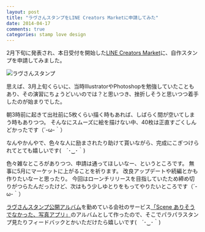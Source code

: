 ```yaml
---
layout: post
title: "ラヴさんスタンプをLINE Creators Marketに申請してみた"
date: 2014-04-17
comments: true
categories: stamp love design
---
```


2月下旬に発表され、本日受付を開始した[LINE Creators Market](https://creator.line.me/)に、自作スタンプを申請してみました。

![ラヴさんスタンプ](/images/post/love_stamp.png)


思えば、3月上旬くらいに、当時IllustratorやPhotoshopを勉強していたこともあり、その演習にちょうどいいのでは？と思いつき、挫折しそうと思いつつ着手したのが始まりでした。

朝3時前に起きて出社前に5枚くらい描く時もあれば、しばらく間が空いてしまう時もありつつ。
そんなにスムーズに絵を描けない中、40枚は正直すごくしんどかったです（´-ω-｀）

なんやかんやで、色々な人に励まされたり助けて貰いながら、完成にこぎつけられてとても嬉しいです(　´･‿･｀)

色々雑なところがありつつ、申請は通ってほしいなー、というところです。
無事に5月にマーケットに上がることを祈ります。
改良アップデートや続編とかも作りたいなーと思ったり。
今回はローンチリリースを目指していたため締め切りがつらたんだったけど、次はもう少しゆとりをもってやりたいところです（´-ω-｀）

[ラヴさんスタンプ公開アルバム](http://a.scn.jp/s/0VrEMIHAB)を勤めている会社のサービス[「Scene ありそうでなかった、写真アプリ」](http://www.scn.jp/)のアルバムとして作ったので、そこでパラパラスタンプ見たりフィードバックとかいただけたら嬉しいです(　´･‿･｀)
